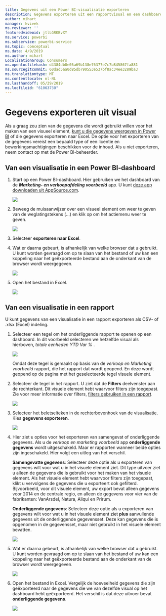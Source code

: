 ```yaml
---
title: Gegevens uit een Power BI-visualisatie exporteren
description: Gegevens exporteren uit een rapportvisual en een dashboard visual en weergeven in Excel.
author: mihart
manager: kvivek
ms.reviewer: ''
featuredvideoid: jtlLGRKBvXY
ms.service: powerbi
ms.subservice: powerbi-service
ms.topic: conceptual
ms.date: 4/9/2019
ms.author: mihart
LocalizationGroup: Consumers
ms.openlocfilehash: d4384db8e05a69b138e76377e7c7b845867fa881
ms.sourcegitcommit: 60dad5aa0d85db790553e537bf8ac34ee3289ba3
ms.translationtype: MT
ms.contentlocale: nl-NL
ms.lasthandoff: 05/29/2019
ms.locfileid: "61063730"
---
```

# <a name="export-data-from-visual"></a>Gegevens exporteren uit visual
Als u graag zou zien van de gegevens die wordt gebruikt willen voor het maken van een visueel element, [kunt u die gegevens weergeven in Power BI](end-user-show-data.md) of die gegevens exporteren naar Excel. De optie voor het exporteren van de gegevens vereist een bepaald type of een licentie en bewerkingsmachtigingen beschikken voor de inhoud. Als u niet exporteren, neem contact op met de Power BI-beheerder. 

## <a name="from-a-visual-on-a-power-bi-dashboard"></a>Van een visualisatie in een Power BI-dashboard

1. Start op een Power BI-dashboard. Hier gebruiken we het dashboard van de ***Marketing- en verkoopafdeling voorbeeld*** app. U kunt [deze app downloaden uit AppSource.com](https://appsource.microsoft.com/en-us/product/power-bi/microsoft-retail-analysis-sample.salesandmarketingsample-preview?flightCodes=e2b06c7a-a438-4d99-9eb6-4324ce87f282).

    ![](media/end-user-export/power-bi-dashboard.png)

2. Beweeg de muisaanwijzer over een visueel element om weer te geven van de weglatingstekens (...) en klik op om het actiemenu weer te geven.

    ![](media/end-user-export/power-bi-dashboard-export-visual.png)

3. Selecteer **exporteren naar Excel**.

4. Wat er daarna gebeurt, is afhankelijk van welke browser dat u gebruikt. U kunt worden gevraagd om op te slaan van het bestand of uw kan een koppeling naar het geëxporteerde bestand aan de onderkant van de browser wordt weergegeven. 

    ![](media/end-user-export/power-bi-export-browser.png)

5. Open het bestand in Excel.  

    ![](media/end-user-export/power-bi-excel.png)


## <a name="from-a-visual-in-a-report"></a>Van een visualisatie in een rapport
U kunt gegevens van een visualisatie in een rapport exporteren als CSV- of .xlsx (Excel) indeling. 

1. Selecteer een tegel om het onderliggende rapport te openen op een dashboard.  In dit voorbeeld selecteren we hetzelfde visual als hierboven, *totale eenheden YTD Var %* . 

    ![](media/end-user-export/power-bi-export-report.png)

    Omdat deze tegel is gemaakt op basis van de *verkoop en Marketing voorbeeld* rapport, die het rapport dat wordt geopend. En deze wordt geopend op de pagina met het geselecteerde tegel visuele element. 

2. Selecteer de tegel in het rapport. U ziet dat de **Filters** deelvenster aan de rechterkant. Dit visuele element hebt waarvoor filters zijn toegepast. Zie voor meer informatie over filters, [filters gebruiken in een rapport](end-user-report-filter.md).

    ![](media/end-user-export/power-bi-export-filters.png)


3. Selecteer het beletselteken in de rechterbovenhoek van de visualisatie. Kies **gegevens exporteren**.

    ![](media/end-user-export/power-bi-export-report2.png)

4. Hier ziet u opties voor het exporteren van samengevat of onderliggende gegevens. Als u de *verkoop en marketing voorbeeld* app **onderliggende gegevens** wordt uitgeschakeld. Maar er rapporten wanneer beide opties zijn ingeschakeld. Hier volgt een uitleg van het verschil.

    **Samengevatte gegevens**: Selecteer deze optie als u exporteren van gegevens wilt voor wat u in het visuele element ziet.  Dit type uitvoer ziet u alleen de gegevens die is gebruikt voor het maken van het visuele element. Als het visuele element hebt waarvoor filters zijn toegepast, klikt u vervolgens de gegevens die u exporteert ook gefilterd. Bijvoorbeeld, voor dit visuele element, uw export bevat alleen gegevens voor 2014 en de centrale regio, en alleen de gegevens voor vier van de fabrikanten: VanArsdel, Natura, Aliqui en Prirum.
  

    **Onderliggende gegevens**: Selecteer deze optie als u exporteren van gegevens wilt voor wat u in het visuele element ziet **plus** aanvullende gegevens uit de onderliggende gegevensset.  Deze kan gegevens die is opgenomen in de gegevensset, maar niet gebruikt in het visuele element bevatten. 

    ![](media/end-user-export/power-bi-export-report3.png)

5. Wat er daarna gebeurt, is afhankelijk van welke browser dat u gebruikt. U kunt worden gevraagd om op te slaan van het bestand of uw kan een koppeling naar het geëxporteerde bestand aan de onderkant van de browser wordt weergegeven. 

    ![](media/end-user-export/power-bi-export-edge.png)


7. Open het bestand in Excel. Vergelijk de hoeveelheid gegevens die zijn geëxporteerd naar de gegevens die we van dezelfde visual op het dashboard hebt geëxporteerd. Het verschil is dat deze uitvoer bevat **onderliggende gegevens**. 

    ![](media/end-user-export/power-bi-underlying.png)

